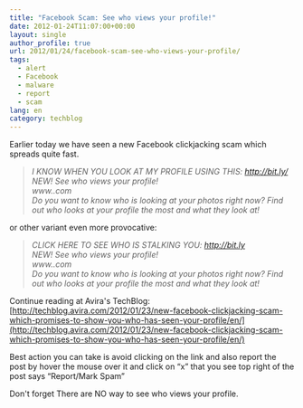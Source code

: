 ```yaml
---
title: "Facebook Scam: See who views your profile!"
date: 2012-01-24T11:07:00+00:00
layout: single
author_profile: true
url: 2012/01/24/facebook-scam-see-who-views-your-profile/
tags:
  - alert
  - Facebook
  - malware
  - report
  - scam
lang: en
category: techblog
---
```

  
Earlier today we have seen a new Facebook clickjacking scam which spreads quite fast.

> _I KNOW WHEN YOU LOOK AT MY PROFILE USING THIS: http://bit.ly/  
> NEW! See who views your profile!  
> www..com  
> Do you want to know who is looking at your photos right now? Find out who looks at your profile the most and what they look at!_

or other variant even more provocative:

> _CLICK HERE TO SEE WHO IS STALKING YOU: http://bit.ly  
> NEW! See who views your profile!  
> www..com  
> Do you want to know who is looking at your photos right now? Find out who looks at your profile the most and what they look at!_

Continue reading at Avira's TechBlog:[http://techblog.avira.com/2012/01/23/new-facebook-clickjacking-scam-which-promises-to-show-you-who-has-seen-your-profile/en/](http://techblog.avira.com/2012/01/23/new-facebook-clickjacking-scam-which-promises-to-show-you-who-has-seen-your-profile/en/)

Best action you can take is avoid clicking on the link and also report the post by hover the mouse over it and click on “x” that you see top right of the post says “Report/Mark Spam”

Don't forget There are NO way to see who views your profile.
